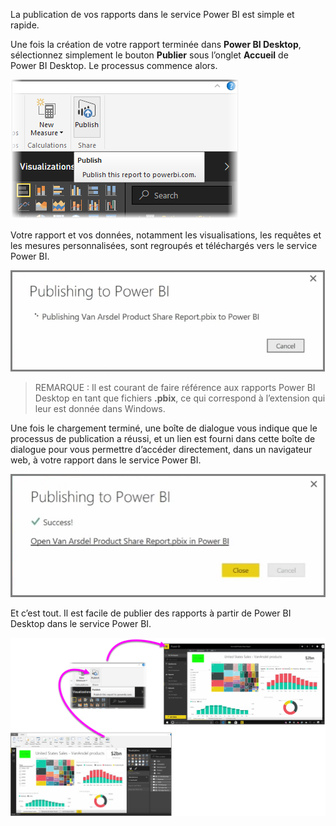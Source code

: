 La publication de vos rapports dans le service Power BI est simple et rapide.

Une fois la création de votre rapport terminée dans **Power BI Desktop**, sélectionnez simplement le bouton **Publier** sous l’onglet **Accueil** de Power BI Desktop. Le processus commence alors.

![](media/4-1-publish-reports/4-1_1.png)

Votre rapport et vos données, notamment les visualisations, les requêtes et les mesures personnalisées, sont regroupés et téléchargés vers le service Power BI.

![](media/4-1-publish-reports/4-1_2.png)

> REMARQUE : Il est courant de faire référence aux rapports Power BI Desktop en tant que fichiers **.pbix**, ce qui correspond à l’extension qui leur est donnée dans Windows.
> 
> 

Une fois le chargement terminé, une boîte de dialogue vous indique que le processus de publication a réussi, et un lien est fourni dans cette boîte de dialogue pour vous permettre d’accéder directement, dans un navigateur web, à votre rapport dans le service Power BI.

![](media/4-1-publish-reports/4-1_3.png)

Et c’est tout. Il est facile de publier des rapports à partir de Power BI Desktop dans le service Power BI.

![](media/4-1-publish-reports/4-1_4.png)

